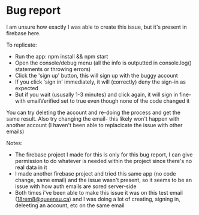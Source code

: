 # Bug report

I am unsure how exactly I was able to create this issue, but it's present in firebase here.

To replicate:
* Run the app: npm install && npm start
* Open the console/debug menu (all the info is outputted in console.log() statements or throwing errors)
* Click the 'sign up' button, this will sign up with the buggy account
* If you click 'sign in' immediately, it will (correctly) deny the sign-in as expected
* But if you wait (ususally 1-3 minutes) and click again, it will sign in fine- with emailVerified set to true even though none of the code changed it

You can try deleting the account and re-doing the process and get the same result. Also try changing the
email- this likely won't happen with another account (I haven't been able to replacicate the issue with other emails)

Notes:
* The firebase project I made for this is only for this bug report, I can give permission to do whatever is needed within the project since there's no real data in it
* I made another firebase project and tried this same app (no code change, same email) and the issue wasn't present, so it seems to be an issue with how auth emails are sored server-side
* Both times i've been able to make this issue it was on this test email (18rem8@queensu.ca) and I was doing a lot of creating, signing in, deleeting an account, etc on the same email
